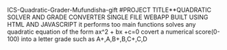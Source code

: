 ICS-Quadratic-Grader-Mufundisha-gift
#PROJECT TITLE**QUADRATIC SOLVER AND GRADE CONVERTER SINGLE FILE WEBAPP BUILT USING HTML AND JAVASCRIPT it performs too main functions 
solves any quadratic equation of the form ax^2 + bx +c=0
covert a numerical score(0-100) into a letter grade such as A+,A,B+,B,C+,C,D
